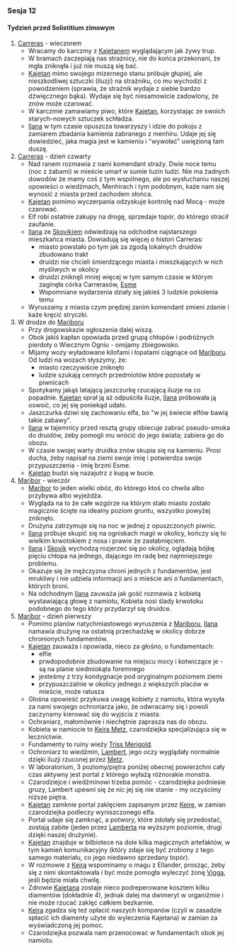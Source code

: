 ### Sesja 12
#### Tydzień przed Solistitium zimowym
1. [Carreras](#l_carreras) - wieczorem
    * Wracamy do karczmy z [Kajetanem](#g_kajetan) wyglądającym jak żywy trup.
    * W bramach zaczepiają nas strażnicy, nie do końca przekonani, że mgła zniknęła i już nie muszą się bać.
    * [Kajetan](#g_kajetan) mimo swojego mizernego stanu próbuje głupiej, ale nieszkodliwej sztuczki (iluzji) na strażniku, co mu wychodzi z powodzeniem (sprawia, że strażnik wydaje z siebie bardzo dźwięcznego bąka). Wydaje się być niesamowicie zadowlony, że znów może czarować.
    * W karczmie zamawiamy piwo, które [Kajetan](#g_kajetan), korzystając ze swoich starych-nowych sztuczek schładza.
    * [Ilana](#g_ilana) w tym czasie opuszcza towarzyszy i idzie do pokoju z zamiarem zbadania kamienia zabranego z menhiru. Udaje jej się dowiedzieć, jaka magia jest w kamieniu i "wywołać" uwięzioną tam duszę.
1. [Carreras](#l_carreras) - dzień czwarty
    * Nad ranem rozmawia z nami komendant straży. Dwie noce temu (noc z żabami) w mieście umarł w sumie tuzin ludzi. Nie ma żadnych dowodów że mamy coś z tym wspólnego, ale po wysłuchaniu naszej opowieści o wiedźmach, Menhirach i tym podobnym, każe nam się wynosić z miasta przed zachodem słońca.
    * [Kajetan](#g_kajetan) pomimo wyczerpania odzyskuje kontrolę nad Mocą - może czarować.
    * Elf robi ostatnie zakupy na drogę, sprzedaje topór, do którego stracił zaufanie.
    * [Ilana](#g_ilana) ze [Skovikiem](#p_skovik) odwiedzają na odchodne najstarszego mieszkańca miasta. Dowiadują się więcej o histori Carreras:
        * miasto powstało po tym jak za zgodą lokalnych druidów zbudowano trakt
        * druidzi nie chcieli śmierdzącego miasta i mieszkających w nich myśliwych w okolicy
        * druidzi zniknęli mniej więcej w tym samym czasie w którym zaginęła córka Carrerasów, [Esme](#p_esme_carreras)
        * Wspomniane wydarzenia działy się jakieś 3 ludzkie pokolenia temu
    * Wyruszamy z miasta czym prędzej zanim komendant zmieni zdanie i każe kręcić stryczki.
2. W drodze do [Mariboru](#l_maribor)
    * Przy drogowskazie ogłoszenia dalej wiszą. 
    * Obok jakiś kapłan opowiada przed grupą chłopów i podróżnych pierdoły o Wiecznym Ogniu - omijamy zbiegowisko.
    * Mijamy wozy wyładowane kilofami i łopatami ciągnące od [Mariboru](#l_maribor). Od ludzi na wozach słyszymy, że:
        * miasto rzeczywiście zniknęło
        * ludzie szukają cennych przedmiotów które pozostały w piwnicach
    * Spotykamy jakąś latającą jaszczurkę rzucającą iluzje na co popadnie. [Kajetan](#g_kajetan) sprał ją aż odpuściła iluzje, [Ilana](#g_ilana) próbowała ją oswoić, co jej się poniekąd udało.
    * Jaszczurka dziwi się zachowaniu elfa, bo "w jej świecie elfów bawią takie zabawy".
    * [Ilana](#g_ilana) w tajemnicy przed resztą grupy obiecuje zabrać pseudo-smoka do druidów, żeby pomogli mu wrócić do jego świata; zabiera go do obozu. 
    * W czasie swojej warty druidka znów skupia się na kamieniu. Prosi ducha, żeby napisał na ziemi swoje imię i potwierdza swoje przypuszczenia - imię brzmi Esme.
    * [Kajetan](#g_kajetan) budzi się nazajutrz z kupą w bucie.
3. [Maribor](#l_maribor) - wieczór
    * [Maribor](#l_maribor) to jeden wielki obóz, do którego ktoś co chwila albo przybywa albo wyjeżdża.
    * Wygląda na to że całe wzgórze na którym stało miasto zostało magicznie ścięte na idealny poziom gruntu, wszystko powyżej zniknęło.
    * Drużyna zatrzymuje się na noc w jednej z opuszczonych piwnic.
    * [Ilana](#g_ilana) próbuje skupić się na ogniskach magii w okolicy, kończy się to wielkim krwotokiem z nosa i prawie że zasłabnięciem.
    * [Ilana](#g_ilana) i [Skovik](#p_skovik) wychodzą rozjerzeć się po okolicy, oglądają bójkę pięciu chłopa na jednego, dającego im radę bez najmniejszego problemu.
    * Okazuje się że mężczyzna chroni jednych z fundamentów, jest mrukliwy i nie udziela informacji ani o mieście ani o fundamentach, których broni.
    * Na odchodnym [Ilana](#g_ilana) zauważa jak gość rozmawia z kobietą wystawiającą głowę z namiotu, Kobieta nosi ślady krwotoku podobnego do tego który przydarzył się druidce.
4. [Maribor](#l_maribor) - dzień pierwszy
    * Pomimo planów natychmiastowego wyruszenia z [Mariboru](#l_maribor), [Ilana](#g_ilana) namawia drużynę na ostatnią przechadzkę w okolicy dobrze chronionych fundamentów.
    * [Kajetan](#g_kajetan) zauważa i opowiada, nieco za głośno, o fundamentach:
        * elfie
        * prwdopodobnie zbudowanie na miejscu mocy i kotwiczące je - są na planie siedmiokąta foremnego
        * jesteśmy z trzy kondygnacje pod oryginalnym poziomem ziemi
        * przypuszczalnie w okolicy jednego z większych placów w mieście, może ratusza
    * Głośna opowieść przykuwa uwagę kobiety z namiotu, która wysyła za nami swojego ochroniarza jako, że odwracamy się i powoli zaczynamy kierować się do wyjścia z miasta.
    * Ochraniarz, małomównie i niechętnie zaprasza nas do obozu.
    * Kobieta w namiocie to [Keira Metz](#p_keira_metz), czarodziejka specjalizująca się w lecznictwie.
    * Fundamenty to ruiny wieży [Triss Merigold](#p_triss_merigold).
    * Ochroniarz to wiedźmin, [Lambert](#p_lambert), jego oczy wyglądały normalnie dzięki iluzji rzuconej przez [Metz](#p_keira_metz).
    * W laboratorium, 3 poziomy/piętra poniżej obecnej powierzchni cały czas aktywny jest portal z którego wyłażą różnorakie monstra.
    * Czarodziejce i wiedźminowi trzeba pomóc - czarodziejka podniesie gruzy, Lambert upewni się że nic jej się nie stanie - my oczyścimy niższe piętra.
    * [Kajetan](#g_kajetan) zamknie portal zaklęciem zapisanym przez [Keirę](#p_keira_metz), w zamian czarodziejka podleczy wyniszczonego elfa.
    * Portal udaje się zamknąć, a potwory, które zdołały się przedostać, zostają zabite (jeden przez [Lamberta](#p_lambert) na wyższym poziomie, drugi dzięki naszej drużynie).
    * [Kajetan](#g_kajetan) znajduje w bilbiotece na dole kilka magicznych artefaktów, w tym kamień komunikacyjny (który zdaje się być zrobiony z tego samego materiału, co jego niedawno sprzedany topór).
    * W rozmowie z [Keirą](#p_keira_metz) wspominamy o magu z Ellander, prosząc, żeby się z nimi skontaktowała i być może pomogła wyleczyć żonę [Vigga](#p_viggo_regner), jeśli będzie miała chwilę.
    * Zdrowie [Kajetana](#g_kajetan) zostaje nieco podreperowane kosztem kilku diamentów (dokładnie 4), jednak dalej ma dwimeryt w organiźmie i nie może rzucać zaklęć całkiem bezkarnie.
    * [Keira](#p_keira_metz) zgadza się też opłacić naszych kompanów (czyli w zasadzie spłacić ich diamenty użyte do wyleczenia Kajetana) w zamian za wyświadczoną jej pomoc.
    * Czarodziejka pozwala nam przenocować w fundamentach obok jej namiotu.